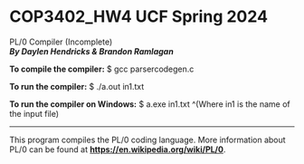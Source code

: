 # COP3402_HW4 UCF Spring 2024
PL/0 Compiler (Incomplete)  
___By Daylen Hendricks & Brandon Ramlagan___


**To compile the compiler:**
$ gcc parsercodegen.c

**To run the compiler:**
$ ./a.out in1.txt

**To run the compiler on Windows:**
$ a.exe in1.txt
^(Where in1 is the name of the input file)
_______________________________________________
This program compiles the PL/0 coding language. More information about PL/0 can be found at __https://en.wikipedia.org/wiki/PL/0__.
